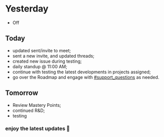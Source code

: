 
# Yesterday

- Off

## Today

- updated sent/invite to meet;
-  sent a new invite, and updated threads;
-  created new issue during testing;
-  daily standup @ 11:00 AM;
-  continue with testing the latest developments in projects assigned;
-  go over the Roadmap and engage with [#support_questions](https://ibg-institute.slack.com/archives/C01BUV227T8) as needed.

## Tomorrow

- Review Mastery Points;
- continued R&D;
- testing  


### enjoy the latest updates  🎉
